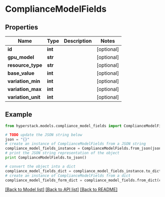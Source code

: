 # ComplianceModelFields


## Properties

Name | Type | Description | Notes
------------ | ------------- | ------------- | -------------
**id** | **int** |  | [optional] 
**gpu_model** | **str** |  | [optional] 
**resource_type** | **str** |  | [optional] 
**base_value** | **int** |  | [optional] 
**variation_min** | **int** |  | [optional] 
**variation_max** | **int** |  | [optional] 
**variation_unit** | **int** |  | [optional] 

## Example

```python
from hyperstack.models.compliance_model_fields import ComplianceModelFields

# TODO update the JSON string below
json = "{}"
# create an instance of ComplianceModelFields from a JSON string
compliance_model_fields_instance = ComplianceModelFields.from_json(json)
# print the JSON string representation of the object
print ComplianceModelFields.to_json()

# convert the object into a dict
compliance_model_fields_dict = compliance_model_fields_instance.to_dict()
# create an instance of ComplianceModelFields from a dict
compliance_model_fields_form_dict = compliance_model_fields.from_dict(compliance_model_fields_dict)
```
[[Back to Model list]](../README.md#documentation-for-models) [[Back to API list]](../README.md#documentation-for-api-endpoints) [[Back to README]](../README.md)


